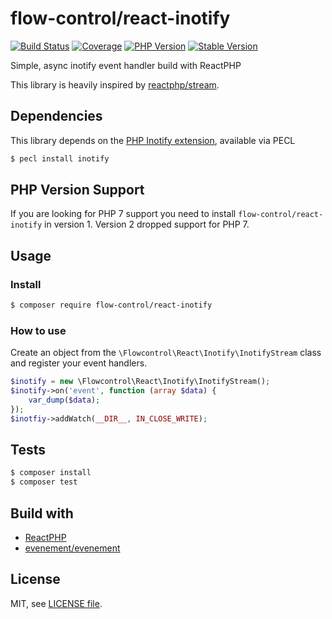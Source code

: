 # flow-control/react-inotify

[![Build Status](https://img.shields.io/github/actions/workflow/status/flow-control/react-inotify/ci.yml?style=for-the-badge&logo=github%20actions&branch=master)](https://github.com/flow-control/react-inotify/actions)
[![Coverage](https://img.shields.io/codecov/c/github/flow-control/react-inotify?style=for-the-badge&logo=codecov)](https://codecov.io/gh/flow-control/react-inotify)
[![PHP Version](https://img.shields.io/packagist/php-v/flow-control/react-inotify.svg?style=for-the-badge)](https://github.com/flow-control/react-inotify)
[![Stable Version](https://img.shields.io/packagist/v/flow-control/react-inotify.svg?style=for-the-badge&label=Latest)](https://packagist.org/packages/flow-control/react-inotify)

Simple, async inotify event handler build with ReactPHP

This library is heavily inspired by [reactphp/stream](https://github.com/reactphp/stream).

## Dependencies

This library depends on the [PHP Inotify extension](https://pecl.php.net/package/inotify), available via PECL

```bash
$ pecl install inotify
```

## PHP Version Support

If you are looking for PHP 7 support you need to install `flow-control/react-inotify` in version 1. Version 2 dropped support for PHP 7.

## Usage

### Install

```bash
$ composer require flow-control/react-inotify
```

### How to use

Create an object from the `\Flowcontrol\React\Inotify\InotifyStream` class
and register your event handlers.

```php
$inotify = new \Flowcontrol\React\Inotify\InotifyStream();
$inotify->on('event', function (array $data) {
    var_dump($data);
});
$inotfiy->addWatch(__DIR__, IN_CLOSE_WRITE);
```

## Tests

```bash
$ composer install
$ composer test
```

## Build with

- [ReactPHP](https://reactphp.org/)
- [evenement/evenement](https://github.com/igorw/evenement)

## License

MIT, see [LICENSE file](LICENSE).

